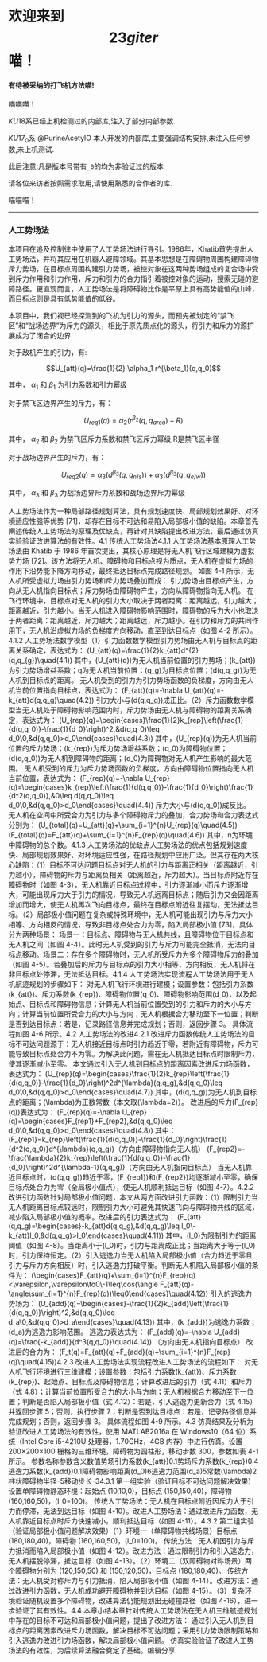 # 欢迎来到 $$23giter$$ 喵！

#### 有待被采纳的打飞机方法喵!

喵喵喵！ 

$KU18$系已经上机检测过的内部库,注入了部分内部参数.

$KU17_0$系 @PurineAcetylO 本人开发的内部库,主要强调结构安排,未注入任何参数,未上机测试.

此后注意:凡是版本号带有`_0`的均为非验证过的版本

请各位来访者按照需求取用,请使用熟悉的合作者的库.

喵喵喵！

------

### 人工势场法

本项目在追及控制律中使用了人工势场法进行导引。1986年，Khatib首先提出人工势场法，并将其应用在机器人避障领域。其基本思想是在障碍物周围构建障碍物斥力势场，在目标点周围构建引力势场，被控对象在这两种势场组成的复合场中受到斥力作用和引力作用，斥力和引力的合力指引着被控对象的运动，搜索无碰的避障路径。更直观而言，人工势场法是将障碍物比作是平原上具有高势能值的山峰，而目标点则是具有低势能值的低谷。

本项目中，我们视已经探测到的飞机为引力的源头，而预先被划定的“禁飞区”和“战场边界”为斥力的源头，相比于原先质点化的源头，将引力和斥力的源扩展成为了闭合的边界

对于敌机产生的引力，有:

$$U_{att}(q)=\frac{1}{2} \alpha_1 r^{\beta_1}(q,q_0)$$

其中， $\alpha_{1}$ 和 $\beta_{1}$ 为引力系数和引力幂级

对于禁飞区边界产生的斥力，有：

$$U_{req1}(q)=\alpha_2 (r^{\beta_2}(q,q_{area})-R)$$

其中， $\alpha_{2}$ 和 $\beta_{2}$ 为禁飞区斥力系数和禁飞区斥力幂级,R是禁飞区半径

对于战场边界产生的斥力，有：

$$U_{req2}(q)=\alpha_3 (d^{\beta_3}(q,q_{n/s}))+\alpha_3 (d^{\beta_3}(q,q_{e/w}))$$

其中， $\alpha_{3}$  和 $\beta_{3}$ 为战场边界斥力系数和战场边界斥力幂级

人工势场法作为一种局部路径规划算法，具有规划速度快、局部规划效果好、对环境适应性强等优势 [71]，却存在目标不可达和易陷入局部极小值的缺陷。本章首先阐述传统人工势场法的原理及优缺点，再针对其缺陷提出改进方法，最后通过仿真实验验证改进算法的有效性。4.1 传统人工势场法4.1.1 人工势场法基本原理人工势场法由 Khatib 于 1986 年首次提出，其核心原理是将无人机飞行区域建模为虚拟势力场 [72]。该方法将无人机、障碍物和目标点视为质点，无人机在虚拟力场的作用下沿势能下降方向移动，最终抵达目标点完成路径规划。
如图 4-1 所示，无人机所受虚拟力场由引力势场和斥力势场叠加而成：
引力势场由目标点产生，方向从无人机指向目标点；斥力势场由障碍物产生，方向从障碍物指向无人机。
在飞行环境中，目标点对无人机的引力大小取决于两者距离：距离越远，引力越大；距离越近，引力越小。当无人机进入障碍物影响范围时，障碍物的斥力大小也取决于两者距离：距离越近，斥力越大；距离越远，斥力越小。在引力和斥力的共同作用下，无人机沿虚拟力场的负梯度方向移动，直至到达目标点（如图 4-2 所示）。4.1.2 人工势场法数学模型（1）引力函数数学模型引力势场由无人机与目标点的距离关系确定，表达式为：
\(U_{att}(q)=\frac{1}{2}k_{att}d^{2}(q,q_{g})\quad(4.1)\)
其中，\(U_{att}(q)\)为无人机当前位置的引力势场；\(k_{att}\)为引力势场增益系数；q为无人机当前位置；\(q_g\)为目标点位置；\(d(q,q_g)\)为无人机到目标点的距离。
无人机受到的引力为引力势场函数的负梯度，方向由无人机当前位置指向目标点，表达式为：
\(F_{att}(q)=-\nabla U_{att}(q)=-k_{att}d(q,q_g)\quad(4.2)\)
引力大小与\(d(q,q_g)\)成正比。（2）斥力函数数学模型当无人机处于障碍物影响范围内时，斥力势场由无人机与障碍物的距离关系确定，表达式为：
\(U_{rep}(q)=\begin{cases}\frac{1}{2}k_{rep}\left(\frac{1}{d(q,q_0)}-\frac{1}{d_0}\right)^2,&d(q,q_0)\leq d_0\\0,&d(q,q_0)>d_0\end{cases}\quad(4.3)\)
其中，\(U_{rep}(q)\)为无人机当前位置的斥力势场；\(k_{rep}\)为斥力势场增益系数；\(q_0\)为障碍物位置；\(d(q,q_0)\)为无人机到障碍物的距离；\(d_0\)为障碍物对无人机产生影响的最大范围。
无人机受到的斥力为斥力势场函数的负梯度，方向由障碍物位置指向无人机当前位置，表达式为：
\(F_{rep}(q)=-\nabla U_{rep}(q)=\begin{cases}k_{rep}\left(\frac{1}{d(q,q_0)}-\frac{1}{d_0}\right)\frac{1}{d^2(q,q_0)},&0\leq d(q,q_0)\leq d_0\\0,&d(q,q_0)>d_0\end{cases}\quad(4.4)\)
斥力大小与\(d(q,q_0)\)成反比。
无人机在空间中所受合力为引力与多个障碍物斥力的叠加，合力势场和合力表达式分别为：
\(U_{total}(q)=U_{att}(q)+\sum_{i=1}^{n}U_{rep}(q)\quad(4.5)\)
\(F_{total}(q)=F_{att}(q)+\sum_{i=1}^{n}F_{rep}(q)\quad(4.6)\)
其中，n为环境中障碍物的总个数。4.1.3 人工势场法的优缺点人工势场法的优点包括规划速度快、局部规划效果好、对环境适应性强，在路径规划中应用广泛。但其存在两大核心缺陷：（1）目标不可达问题目标点对无人机的引力与距离正相关（距离越近，引力越小），障碍物的斥力与距离负相关（距离越近，斥力越大）。当目标点附近存在障碍物时（如图 4-3），无人机靠近目标点过程中，引力逐渐减小而斥力逐渐增大，可能出现斥力大于引力的情况，导致无人机远离目标点；随后引力又会因距离增加而增大，使无人机再次飞向目标点，最终在目标点附近往复摆动，无法抵达目标。（2）局部极小值问题在复杂或特殊环境中，无人机可能出现引力与斥力大小相等、方向相反的情况，导致非目标点处合力为零，陷入局部极小值 [73]，具体分为两种场景：
场景一：目标点、障碍物与无人机共线，且障碍物位于目标点和无人机之间（如图 4-4）。此时无人机受到的引力与斥力可能完全抵消，无法向目标点移动。场景二：存在多个障碍物时，无人机所受斥力为多个障碍物斥力的叠加（如图 4-5）。若叠加后的斥力与目标点的引力大小相等、方向相反，无人机将在非目标点处停滞，无法抵达目标。4.1.4 人工势场法实现流程人工势场法用于无人机航迹规划的步骤如下：
对无人机飞行环境进行建模；设置参数：包括引力系数\(k_{att}\)、斥力系数\(k_{rep}\)、障碍物位置\(q_0\)、障碍物影响范围\(d_0\)，以及起始点、目标点和障碍物信息；计算无人机当前位置受到的引力和斥力的大小与方向；计算当前位置所受合力的大小与方向；无人机根据合力移动至下一位置；判断是否到达目标点：若是，记录路径信息并完成规划；否则，返回步骤 3。
具体流程如图 4-6 所示。4.2 人工势场法的改进4.2.1 改进斥力函数传统人工势场法的目标不可达问题源于：无人机接近目标点时引力趋近于零，若附近有障碍物，斥力可能导致目标点处合力不为零。为解决此问题，需在无人机抵达目标点时限制斥力，使其逐渐减小至零。
本文通过引入无人机到目标点的距离因素改进斥力场函数，表达式为：
\(U_{rep}(q)=\begin{cases}\frac{1}{2}k_{rep}\left(\frac{1}{d(q,q_0)}-\frac{1}{d_0}\right)^2d^{\lambda}(q,q_g),&d(q,q_0)\leq d_0\\0,&d(q,q_0)>d_0\end{cases}\quad(4.7)\)
其中，\(d(q,q_g)\)为无人机到目标点的距离；\(\lambda\)为正数常数（本文取\(\lambda=2\)）。
改进后的斥力\(F_{rep}(q)\)表达式为：
\(F_{rep}(q)=-\nabla U_{rep}(q)=\begin{cases}F_{rep1}+F_{rep2},&d(q,q_0)\leq d_0\\0,&d(q,q_0)>d_0\end{cases}\quad(4.8)\)
其中：
\(F_{rep1}=k_{rep}\left(\frac{1}{d(q,q_0)}-\frac{1}{d_0}\right)\frac{1}{d^2(q,q_0)}d^{\lambda}(q,q_g)\)（方向由障碍物指向无人机）
\(F_{rep2}=-\frac{\lambda}{2}k_{rep}\left(\frac{1}{d(q,q_0)}-\frac{1}{d_0}\right)^2d^{\lambda-1}(q,q_g)\)（方向由无人机指向目标点）
当无人机靠近目标点时，\(d(q,q_g)\)趋近于零，\(F_{rep1}\)和\(F_{rep2}\)均逐渐减小至零，确保目标点处合力为零（全局极小值点），使无人机顺利抵达目标（如图 4-7）。4.2.2 改进引力函数针对局部极小值问题，本文从两方面改进引力函数：（1）限制引力当无人机距离目标点较远时，限制引力大小可避免其快速飞向与障碍物共线的区域，减少陷入局部极小值的概率。改进后的引力表达式为：
\(F_{att}(q,q_g)=\begin{cases}-k_{att}d(q,q_g),&d(q,q_g)\leq l_0\\-k_{att}l_0,&d(q,q_g)>l_0\end{cases}\quad(4.11)\)
其中，\(l_0\)为限制引力的距离阈值（如图 4-8）。当距离小于\(l_0\)时，引力与距离成正比；当距离大于等于\(l_0\)时，引力保持恒定。（2）引入逃逸力当无人机陷入局部极小值（合力趋近于零且引力与斥力方向相反）时，引入逃逸力打破平衡。判断无人机陷入局部极小值的条件为：
\(\begin{cases}F_{att}(q)+\sum_{i=1}^{n}F_{rep}(q)<\varepsilon,\varepsilon\to0\\-1\leq\cos(\angle F_{att}(q)-\angle\sum_{i=1}^{n}F_{rep}(q))\leq0\end{cases}\quad(4.12)\)
引入的逃逸力势场为：
\(U_{add}(q)=\begin{cases}-\frac{1}{2}k_{add}\left(\frac{1}{d(q,q_0)}\right)^2,&d(q,q_0)\leq d_a\\0,&d(q,q_0)>d_a\end{cases}\quad(4.13)\)
其中，\(k_{add}\)为逃逸力系数；\(d_a\)为逃逸力影响范围。
逃逸力表达式为：
\(F_{add}(q)=-\nabla U_{add}(q)=\frac{-k_{add}}{d^3(q,q_0)}\quad(4.14)\)
（方向由无人机指向目标点）
改进后的合力为：
\(F_t(q)=F_{att}(q)+F_{add}(q)+\sum_{i=1}^{n}F_{rep}(q)\quad(4.15)\)4.2.3 改进人工势场法实现流程改进人工势场法的流程如下：
对无人机飞行环境进行三维建模；设置参数：包括引力系数\(k_{att}\)、斥力系数\(k_{rep}\)、起始点、目标点及障碍物信息；计算改进后的引力（式 4.11）和斥力（式 4.8）；计算当前位置所受合力的大小与方向；无人机根据合力移动至下一位置；判断是否陷入局部极小值（式 4.12）：若是，引入逃逸力更新合力（式 4.15）并返回步骤 5；否则，执行步骤 7；判断是否到达目标点：若是，记录路径信息并完成规划；否则，返回步骤 3。
具体流程如图 4-9 所示。4.3 仿真结果及分析为验证改进人工势场法的有效性，使用 MATLAB2016a 在 Windows10（64 位）系统（Intel Core i5-4210U 处理器，1.70GHz，4GB 内存）中进行仿真。设置 200×200×100 栅格的三维环境，障碍物为圆柱形，移动步数 300，参数如表 4-1 所示。
参数名称参数含义数值势场引力系数\(k_{att}\)0.1势场斥力系数\(k_{rep}\)0.4逃逸力系数\(k_{add}\)0.1障碍物影响距离\(d_0\)6逃逸力范围\(d_a\)5常数\(\lambda\)2柱状障碍物半径-5移动步长-34.3.1 第一组实验（验证目标不可达问题解决效果）设置单障碍物静态环境：起始点 (10,10,0)，目标点 (150,150,40)，障碍物 (160,160,50)，\(l_0=100\)。
传统人工势场法：无人机在目标点附近因斥力大于引力而停滞，无法到达目标（如图 4-10）。改进人工势场法：通过改进斥力函数，无人机靠近目标点时斥力快速减小，顺利抵达目标（如图 4-11）。4.3.2 第二组实验（验证局部极小值问题解决效果）（1）环境一（单障碍物共线场景）目标点 (180,180,40)，障碍物 (160,160,50)，\(l_0=100\)。
传统方法：无人机因引力与斥力抵消而陷入局部极小值（如图 4-12）。改进方法：通过限制引力和引入逃逸力，无人机摆脱停滞，抵达目标（如图 4-13）。（2）环境二（双障碍物对称场景）两个障碍物分别为 (120,150,50) 和 (150,120,50)，目标点 (180,180,40)。
传统方法：无人机受对称斥力与引力抵消，陷入局部极小值（如图 4-14）。改进方法：通过改进引力函数，无人机成功避开障碍物并到达目标（如图 4-15）。（3）复杂环境验证随机设置多个障碍物，改进算法仍能规划出无碰撞路径（如图 4-16），进一步验证了其有效性。4.4 本章小结本章针对传统人工势场法在无人机三维航迹规划中存在的目标不可达和局部极小值问题，提出了改进方法：
通过引入无人机到目标点的距离因素改进斥力场函数，解决目标不可达问题；采用引力势场限制策略和引入逃逸力改进引力场函数，解决局部极小值问题。
仿真实验验证了改进人工势场法的有效性，为后续算法融合奠定了基础。编辑分享
